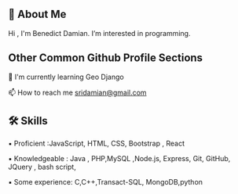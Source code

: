 ## 🚀 About Me
Hi , I'm Benedict Damian.
I’m interested in programming.



## Other Common Github Profile Sections

🧠 I'm currently learning Geo Django

📫 How to reach me sridamian@gmail.com




## 🛠 Skills
▪ Proficient :JavaScript, HTML, CSS, Bootstrap , React

▪ Knowledgeable : Java , PHP,MySQL ,Node.js, Express, Git, GitHub, JQuery , bash script,

▪ Some experience​: C,C++,Transact-SQL,  MongoDB,python
